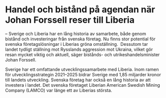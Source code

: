 # Handel och bistånd på agendan när Johan Forssell reser till Liberia

– Sverige och Liberia har en lång historia av samarbete, både genom bistånd och investeringar från svenska företag. Nu finns stor potential för svenska företagslösningar i Liberias gröna omställning.  Dessutom tar landet tydligt ställning mot Rysslands aggression mot Ukraina, vilket gör resan mycket viktig och aktuell, säger bistånds\- och utrikeshandelsminister Johan Forssell.

Sverige har ett omfattande utvecklingssamarbete med Liberia. Inom ramen för utvecklingsstrategin 2021–2025 bidrar Sverige med 1,85 miljarder kronor till landets utveckling. Svenska företag har också en lång historia av att investera i landet. Det svenska företaget Liberian American Swedish Mining Company (LAMCO) var länge ett av Liberias största.
